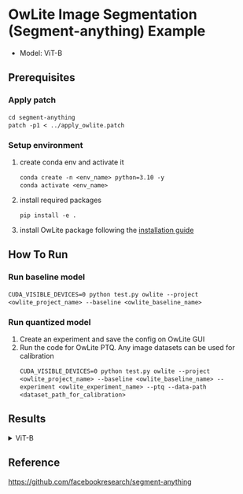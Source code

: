 # OwLite Image Segmentation (Segment-anything) Example 
- Model: ViT-B

## Prerequisites

### Apply patch
```
cd segment-anything
patch -p1 < ../apply_owlite.patch
```

### Setup environment
1. create conda env and activate it
    ```
    conda create -n <env_name> python=3.10 -y
    conda activate <env_name>
    ```
2. install required packages
    ```
    pip install -e .
    ```
3. install OwLite package following the [installation guide](https://squeezebits.gitbook.io/owlite/user-guide/getting-started/install)

## How To Run

### Run baseline model
```
CUDA_VISIBLE_DEVICES=0 python test.py owlite --project <owlite_project_name> --baseline <owlite_baseline_name> 
```

### Run quantized model
1. Create an experiment and save the config on OwLite GUI
2. Run the code for OwLite PTQ. Any image datasets can be used for calibration
    ```
    CUDA_VISIBLE_DEVICES=0 python test.py owlite --project <owlite_project_name> --baseline <owlite_baseline_name> --experiment <owlite_experiment_name> --ptq --data-path <dataset_path_for_calibration>
    ```

## Results

<details>
<summary>ViT-B</summary>

### Quantization Configuration

- Apply OwLite Recommended Config with the following calibration method
  - PTQ calibration: MSE

### Latency Results
TensorRT Evaluation GPU: A6000

| Quantization    | Input Size        | GPU Latency (ms) | 
| --------------- |:-----------------:|:----------------:|
| FP16 TensorRT   | (1, 3, 1024, 1024) | 29.90             |
| OwLite INT8 PTQ | (1, 3, 1024, 1024) | 24.70             |
| INT8 TensorRT   | (1, 3, 1024, 1024) | 29.90             |

- The INT8 TensorRT engine was built by applying FP16 and INT8 flags using [Polygraphy](https://github.com/NVIDIA/TensorRT/tree/main/tools/Polygraphy). However, the results were the same as those of the FP16 TensorRT engine, as the attempt to build with INT8 failed, leading to fallback to FP16 for all operations. Further explained in [TRT Developer Guide](https://docs.nvidia.com/deeplearning/tensorrt/developer-guide).

### Qualitative Results

#### 1. Selecting a specifying object with point(s)

```
    python test.py --img-path notebooks/images/truck.jpg --task point --point-coords 500 375 1125 625 --point-labels 1 1 --output-path <path_to_save_result_image> owlite --project <owlite_project_name> --baseline <owlite_baseline_name> --experiment <owlite_experiment_name> --ptq --data-path <dataset_path_for_calibration>
```

| FP16        | OwLite INT8 | 
|:-----------------:|:----------------:|
| ![](assets/images/truck_point_fp16.jpg) | ![](assets/images/truck_point_int8.jpg)|


#### 2. Selecting specifying objects with box(es)

```
    python test.py --img-path notebooks/images/groceries.jpg --task box --bbox-coords 75 275 1725 850 425 600 700 875 1375 550 1650 800 1240 675 1400 750 --output-path <path_to_save_result_image> owlite --project <owlite_project_name> --baseline <owlite_baseline_name> --experiment <owlite_experiment_name> --ptq --data-path <dataset_path_for_calibration>
````

| FP16        | OwLite INT8 | 
|:-----------------:|:----------------:|
| ![](assets/images/groceries_bbox_fp16.jpg) | ![](assets/images/groceries_bbox_int8.jpg)|

#### 3. Selecting specifying objects with point(s) and box(es)

```
    python test.py --img-path notebooks/images/truck.jpg --task point_bbox --bbox_coords 75 275 1725 850 425 600 700 875 --point-coords 500 375 575 750 --point-labels 1 0 --output-path <path_to_save_result_image> owlite --project <owlite_project_name> --baseline <owlite_baseline_name> --experiment <owlite_experiment_name> --ptq --data-path <dataset_path_for_calibration>
```

| FP16        | OwLite INT8 | 
|:-----------------:|:----------------:|
| ![](assets/images/truck_point_bbox_fp16.jpg) | ![](assets/images/truck_point_bbox_int8.jpg)|


</details>

## Reference
https://github.com/facebookresearch/segment-anything